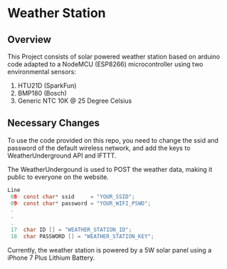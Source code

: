 # Weather Station


## Overview
This Project consists of solar powered weather station based on arduino code adapted to a NodeMCU (ESP8266) microcontroller using two environmental sensors:
1. HTU21D (SparkFun)
2. BMP180 (Bosch)
3. Generic NTC 10K @ 25 Degree Celsius


## Necessary Changes
To use the code provided on this repo, you need to change the ssid and password of the default wireless network, and add the keys to WeatherUnderground API and IFTTT.

The WeatherUndergound is used to POST the weather data, making it public to everyone on the website.

```c
Line
 08  const char* ssid     = "YOUR_SSID"; 
 09  const char* password = "YOUR_WIFI_PSWD";
 . 
 .
 .
 17  char ID [] = "WEATHER_STATION_ID";
 18  char PASSWORD [] = "WEATHER_STATION_KEY";
```

Currently, the weather station is powered by a 5W solar panel using a iPhone 7 Plus Lithium Battery.
